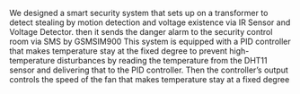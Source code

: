 We designed a smart security system that sets up on a transformer to detect stealing by motion detection and voltage existence via IR Sensor and Voltage Detector. then it sends the danger alarm to the security control room via SMS by GSMSIM900 
This system is equipped with a PID controller that makes temperature stay at the fixed degree to prevent high-temperature disturbances by reading the temperature from the DHT11 sensor and delivering that to the PID controller. Then the controller’s output controls the speed of the fan  that makes temperature stay at a fixed degree    
